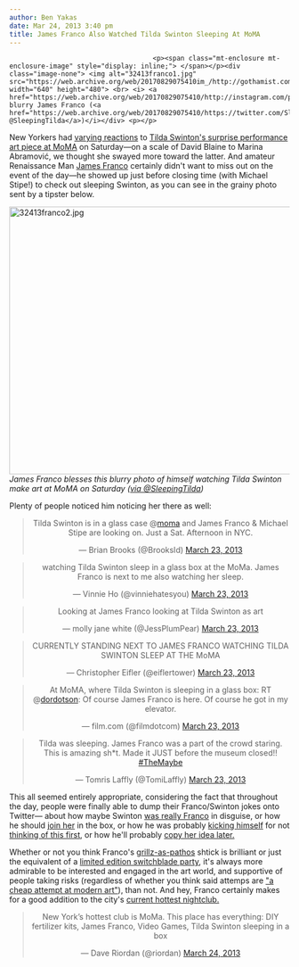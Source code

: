 ```yaml
---
author: Ben Yakas
date: Mar 24, 2013 3:40 pm
title: James Franco Also Watched Tilda Swinton Sleeping At MoMA
---
```


	
										<p><span class="mt-enclosure mt-enclosure-image" style="display: inline;"> </span></p><div class="image-none"> <img alt="32413franco1.jpg" src="https://web.archive.org/web/20170829075410im_/http://gothamist.com/attachments/byakas/32413franco1.jpg" width="640" height="480"> <br> <i> <a href="https://web.archive.org/web/20170829075410/http://instagram.com/p/XNs0H2g73T/">wmuangsaen</a>; blurry James Franco (<a href="https://web.archive.org/web/20170829075410/https://twitter.com/SleepingTilda/status/315644414850654208/photo/1">via @SleepingTilda</a>)</i></div> <p></p>

<p>New Yorkers had <a href="https://web.archive.org/web/20170829075410/http://gothamist.com/2013/03/24/is_she_medicated_moma_visitors_deli.php#photo-1">varying reactions</a> to <a href="https://web.archive.org/web/20170829075410/http://gothamist.com/2013/03/23/photos_tilda_swinton_is_sleeping_in.php">Tilda Swinton&apos;s surprise performance art piece at MoMA</a> on Saturday&#x2014;on a scale of David Blaine to Marina Abramovi&#x107;, we thought she swayed more toward the latter. And amateur Renaissance Man <a href="https://web.archive.org/web/20170829075410/http://gothamist.com/tags/jamesfranco">James Franco</a> certainly didn&apos;t want to miss out on the event of the day&#x2014;he showed up just before closing time (with Michael Stipe!) to check out sleeping Swinton, as you can see in the grainy photo sent by a tipster below. </p>

<p><span class="mt-enclosure mt-enclosure-image" style="display: inline;"> </span></p><div class="image-none"> <img alt="32413franco2.jpg" src="https://web.archive.org/web/20170829075410im_/http://gothamist.com/attachments/byakas/32413franco2.jpg" width="640" height="480"> <br> <i> James Franco blesses this blurry photo of himself watching Tilda Swinton make art at MoMA on Saturday (<a href="https://web.archive.org/web/20170829075410/https://twitter.com/SleepingTilda/status/315644414850654208/photo/1">via @SleepingTilda</a>)</i></div> <p></p>

<p>Plenty of people noticed him noticing her there as well:</p>

<center><blockquote class="twitter-tweet"><p>Tilda Swinton is in a glass case @<a href="https://web.archive.org/web/20170829075410/https://twitter.com/moma">moma</a> and James Franco &amp; Michael Stipe are looking on. Just a Sat. Afternoon in NYC.</p>&#x2014; Brian Brooks (@BrooksId) <a href="https://web.archive.org/web/20170829075410/https://twitter.com/BrooksId/status/315576612030648320">March 23, 2013</a></blockquote>
<script async src="//web.archive.org/web/20170829075410js_/http://platform.twitter.com/widgets.js" charset="utf-8"></script></center>

<center><blockquote class="twitter-tweet"><p>watching Tilda Swinton sleep in a glass box at the MoMa. James Franco is next to me also watching her sleep.</p>&#x2014; Vinnie Ho (@vinniehatesyou) <a href="https://web.archive.org/web/20170829075410/https://twitter.com/vinniehatesyou/status/315565967000354817">March 23, 2013</a></blockquote>
<script async src="//web.archive.org/web/20170829075410js_/http://platform.twitter.com/widgets.js" charset="utf-8"></script></center>

<center><blockquote class="twitter-tweet"><p>Looking at James Franco looking at Tilda Swinton as art</p>&#x2014; molly jane white (@JessPlumPear) <a href="https://web.archive.org/web/20170829075410/https://twitter.com/JessPlumPear/status/315587360735772672">March 23, 2013</a></blockquote>
<script async src="//web.archive.org/web/20170829075410js_/http://platform.twitter.com/widgets.js" charset="utf-8"></script></center>

<center><blockquote class="twitter-tweet"><p>CURRENTLY STANDING NEXT TO JAMES FRANCO WATCHING TILDA SWINTON SLEEP AT THE MoMA</p>&#x2014; Christopher Eifler (@eiflertower) <a href="https://web.archive.org/web/20170829075410/https://twitter.com/eiflertower/status/315562159935483904">March 23, 2013</a></blockquote>
<script async src="//web.archive.org/web/20170829075410js_/http://platform.twitter.com/widgets.js" charset="utf-8"></script></center>

<center><blockquote class="twitter-tweet"><p>At MoMA, where Tilda Swinton is sleeping in a glass box: RT @<a href="https://web.archive.org/web/20170829075410/https://twitter.com/dordotson">dordotson</a>: Of course James Franco is here. Of course he got in my elevator.</p>&#x2014; film.com (@filmdotcom) <a href="https://web.archive.org/web/20170829075410/https://twitter.com/filmdotcom/status/315565839476740096">March 23, 2013</a></blockquote>
<script async src="//web.archive.org/web/20170829075410js_/http://platform.twitter.com/widgets.js" charset="utf-8"></script></center>

<center><blockquote class="twitter-tweet"><p>Tilda was sleeping. James Franco was a part of the crowd staring. This is amazing sh*t. Made it JUST before the museum closed!! <a href="https://web.archive.org/web/20170829075410/https://twitter.com/search/%23TheMaybe">#TheMaybe</a></p>&#x2014; Tomris Laffly (@TomiLaffly) <a href="https://web.archive.org/web/20170829075410/https://twitter.com/TomiLaffly/status/315579747281293314">March 23, 2013</a></blockquote>
<script async src="//web.archive.org/web/20170829075410js_/http://platform.twitter.com/widgets.js" charset="utf-8"></script></center>

<p>This all seemed entirely appropriate, considering the fact that throughout the day, people were finally able to dump their Franco/Swinton jokes onto Twitter&#x2014; about how maybe Swinton <a href="https://web.archive.org/web/20170829075410/https://twitter.com/chrisrusak/status/315869883428663296">was really Franco</a> in disguise, or how he should <a href="https://web.archive.org/web/20170829075410/https://twitter.com/victorianegri/status/315668138630971392">join her</a> in the box, or how he was probably <a href="https://web.archive.org/web/20170829075410/https://twitter.com/joshfjelstad/status/315537175854858242">kicking himself</a> for not <a href="https://web.archive.org/web/20170829075410/https://twitter.com/PhillySongs/status/315844638139367424">thinking of this first</a>, or how he&apos;ll probably <a href="https://web.archive.org/web/20170829075410/https://twitter.com/esmithrakoff/status/315647595550736385">copy her idea later.</a> </p>

<p>Whether or not you think Franco&apos;s <a href="https://web.archive.org/web/20170829075410/http://dcist.com/2013/03/out_of_frame_spring_breakers.php">grillz-as-pathos</a> shtick is brilliant or just the equivalent of a <a href="https://web.archive.org/web/20170829075410/http://gothamist.com/2012/06/06/james_franco_is_bringing_a_psychic.php">limited edition switchblade party</a>, it&apos;s always more admirable to be interested and engaged in the art world, and supportive of people taking risks (regardless of whether you think said attemps are <a href="https://web.archive.org/web/20170829075410/http://www.reddit.com/r/Art/comments/1avb4l/tilda_swinton_is_asleep_in_a_glass_box_in_the/">&quot;a cheap attempt at modern art&quot;</a>), than not. And hey, Franco certainly makes for a good addition to the city&apos;s <a href="https://web.archive.org/web/20170829075410/http://gothamist.com/tags/stefon">current hottest nightclub.</a></p>

<center><blockquote class="twitter-tweet"><p>New York&#x2019;s hottest club is MoMa. This place has everything: DIY fertilizer kits, James Franco, Video Games, Tilda Swinton sleeping in a box</p>&#x2014; Dave Riordan (@riordan) <a href="https://web.archive.org/web/20170829075410/https://twitter.com/riordan/status/315858907627139072">March 24, 2013</a></blockquote>
<script async src="//web.archive.org/web/20170829075410js_/http://platform.twitter.com/widgets.js" charset="utf-8"></script></center>					
										
									
				